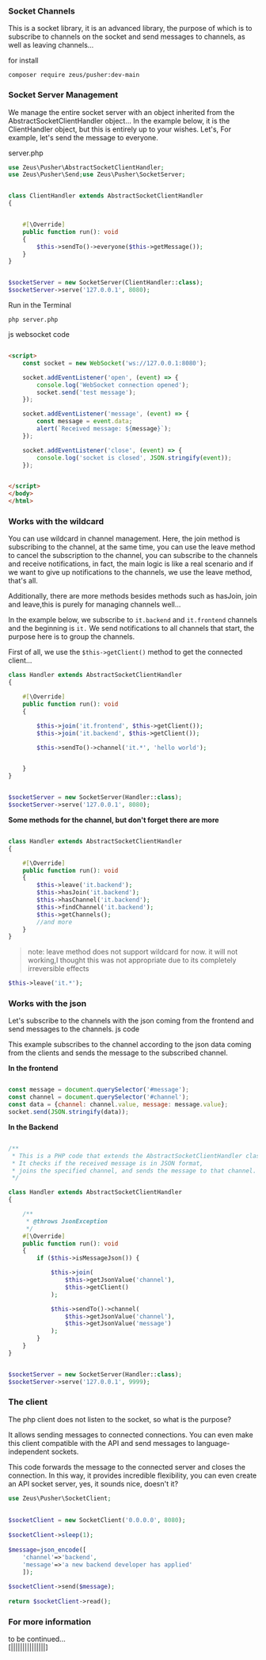 
### Socket Channels

This is a socket library, it is an advanced library, the purpose of which is to subscribe to channels on the socket and send messages to channels, as well as leaving channels...

for install
```console
composer require zeus/pusher:dev-main
```

### Socket Server Management
We manage the entire socket server with an object inherited from the AbstractSocketClientHandler object...
In the example below, it is the ClientHandler object, but this is entirely up to your wishes.
Let's, For example, let's send the message to everyone.



server.php
```php
use Zeus\Pusher\AbstractSocketClientHandler;
use Zeus\Pusher\Send;use Zeus\Pusher\SocketServer;


class ClientHandler extends AbstractSocketClientHandler
{


    #[\Override]
    public function run(): void
    {
        $this->sendTo()->everyone($this->getMessage());
    }
}


$socketServer = new SocketServer(ClientHandler::class);
$socketServer->serve('127.0.0.1', 8080);

```
Run in the Terminal
```console
php server.php
```
js websocket code

```html

<script>
    const socket = new WebSocket('ws://127.0.0.1:8080');

    socket.addEventListener('open', (event) => {
        console.log('WebSocket connection opened');
        socket.send('test message');
    });

    socket.addEventListener('message', (event) => {
        const message = event.data;
        alert(`Received message: ${message}`);
    });

    socket.addEventListener('close', (event) => {
        console.log('socket is closed', JSON.stringify(event));
    });


</script>
</body>
</html>
```

### Works with the wildcard

You can use wildcard in channel management.
Here, the join method is subscribing to the channel, at the same time, you can use the leave method to cancel the subscription to the channel, you can subscribe to the channels and receive notifications, in fact, the main logic is like a real scenario and if we want to give up notifications to the channels, we use the leave method, that's all.

Additionally, there are more methods besides methods such as hasJoin, 
join and leave,this is purely for managing channels well...

In the example below, we subscribe to `it.backend` and `it.frontend` channels and the beginning is `it.` We send notifications to all channels that start,
the purpose here is to group the channels.

First of all, we use the `$this->getClient()` method to get the connected client...

```php
class Handler extends AbstractSocketClientHandler
{

    #[\Override]
    public function run(): void
    {

        $this->join('it.frontend', $this->getClient());
        $this->join('it.backend', $this->getClient());

        $this->sendTo()->channel('it.*', 'hello world');


    }
}


$socketServer = new SocketServer(Handler::class);
$socketServer->serve('127.0.0.1', 8080);
```

**Some methods for the channel, but don't forget there are more**

```php

class Handler extends AbstractSocketClientHandler
{

    #[\Override]
    public function run(): void
    {
        $this->leave('it.backend');
        $this->hasJoin('it.backend');
        $this->hasChannel('it.backend');
        $this->findChannel('it.backend');
        $this->getChannels();
        //and more
    }
}
```

>note: leave method does not support wildcard for now.
it will not working,I thought this was not appropriate due to its completely irreversible effects
```php
$this->leave('it.*');
```
### Works with the json
Let's subscribe to the channels with the json coming from the frontend and send messages to the channels.
js code

This example subscribes to the channel according to the json data coming from the clients
and sends the message to the subscribed channel.

**In the frontend**
```javascript

const message = document.querySelector('#message');
const channel = document.querySelector('#channel');
const data = {channel: channel.value, message: message.value};
socket.send(JSON.stringify(data));

```
**In the Backend**
```php

/**
 * This is a PHP code that extends the AbstractSocketClientHandler class and implements the run() method.
 * It checks if the received message is in JSON format,
 * joins the specified channel, and sends the message to that channel.
 */

class Handler extends AbstractSocketClientHandler
{

    /**
     * @throws JsonException
     */
    #[\Override]
    public function run(): void
    {
        if ($this->isMessageJson()) {

            $this->join(
                $this->getJsonValue('channel'),
                $this->getClient()
            );

            $this->sendTo()->channel(
                $this->getJsonValue('channel'),
                $this->getJsonValue('message')
            );
        }
    }
}


$socketServer = new SocketServer(Handler::class);
$socketServer->serve('127.0.0.1', 9999);
```

### The client

The php client does not listen to the socket, so what is the purpose?

It allows sending messages to connected connections.
You can even make this client compatible with the API and send messages to language-independent sockets.

This code forwards the message to the connected server and closes the connection.
In this way, it provides incredible flexibility,
you can even create an API socket server, yes, it sounds nice, doesn't it?



```php
use Zeus\Pusher\SocketClient;                                     
                                                                  
                                                                  
$socketClient = new SocketClient('0.0.0.0', 8080);                
                                                                  
$socketClient->sleep(1);                                          
                                                                  
$message=json_encode([
    'channel'=>'backend',
    'message'=>'a new backend developer has applied'
    ]);    
         
$socketClient->send($message);                                    
                                                                  
return $socketClient->read();                                     
```

### For more information
to be continued...
<br>
[|||||||||||||||]